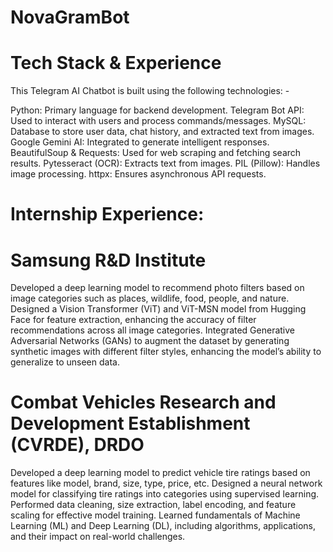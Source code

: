 # NovaGramBot
# Tech Stack & Experience

This Telegram AI Chatbot is built using the following technologies: - 

  Python: Primary language for backend development. 
	Telegram Bot API: Used to interact with users and process commands/messages.
	MySQL: Database to store user data, chat history, and extracted text from images. 
	Google Gemini AI: Integrated to generate intelligent responses. 
	BeautifulSoup & Requests: Used for web scraping and fetching search results. 
	Pytesseract (OCR): Extracts text from images. 
	PIL (Pillow): Handles image processing. 
	httpx: Ensures asynchronous API requests.

# Internship Experience:

# Samsung R&D Institute 

  Developed a deep learning model to recommend photo filters based on image categories such as places, wildlife, food, people, and nature. 
  Designed a Vision Transformer (ViT) and ViT-MSN model from Hugging Face for feature extraction, enhancing the accuracy of filter recommendations across all image categories. 
  Integrated Generative Adversarial Networks (GANs) to augment the dataset by generating synthetic images with different filter styles, enhancing the model’s ability to generalize to unseen data.

# Combat Vehicles Research and Development Establishment (CVRDE), DRDO 

  Developed a deep learning model to predict vehicle tire ratings based on features like model, brand, size, type, price, etc. 
  Designed a neural network model for classifying tire ratings into categories using supervised learning. 
  Performed data cleaning, size extraction, label encoding, and feature scaling for effective model training. 
  Learned fundamentals of Machine Learning (ML) and Deep Learning (DL), including algorithms, applications, and their impact on real-world challenges.
